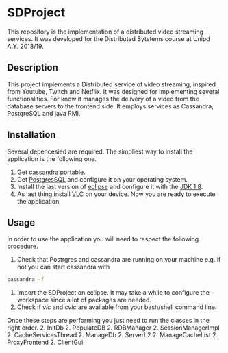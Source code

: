# SDProject
This repository is the implementation of a distributed video streaming services. 
It was developed for the Distributed Sytstems course at Unipd A.Y. 2018/19.

## Description
This project implements a Distributed service of video streaming, inspired from Youtube, Twitch and Netflix.
It was designed for implementing several functionalities. For know it manages the delivery of a video from the database servers
to the frontend side. It employs services as Cassandra, PostgreSQL and java RMI. 

## Installation
Several depencesied are required. The simpliest way to install the application is the following one.
1. Get [cassandra portable](http://cassandra.apache.org/download/).
1. Get [PostgresSQL](https://www.postgresql.org/download/) and configure it on your operating system.
1. Install the last version of [eclipse](https://www.eclipse.org/downloads/) and configure it with the [JDK 1.8](https://www.oracle.com/technetwork/java/javase/downloads/jdk8-downloads-2133151.html). 
1. As last thing install [VLC](https://www.videolan.org/vlc/index.it.html) on your device.
Now you are ready to execute the application.

## Usage 
In order to use the application you will need to respect the following procedure.
1. Check that Postrgres and cassandra are running on your machine e.g. if not you can start cassandra with 
```bash
cassandra -f
```
1. Import the SDProject on eclipse. It may take a while to configure the workspace since a lot of packages are needed.
1. Check if *vlc* and *cvlc* are available from your bash/shell command line.

Once these steps are performing you just need to run the classes in the right order.
2. InitDb
2. PopulateDB
2. RDBManager
2. SessionManagerImpl 
2. CacheServicesThread
2. ManageDb
2. ServerL2
2. ManageCacheList
2. ProxyFrontend
2. ClientGui
